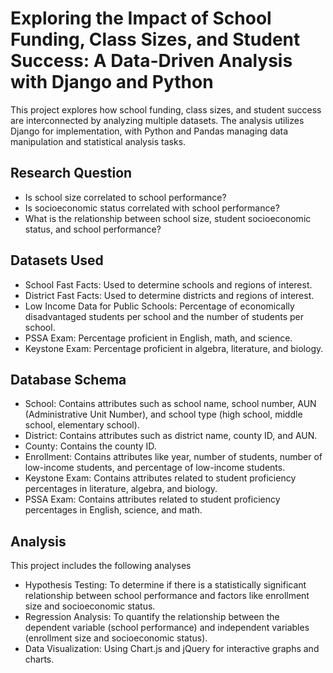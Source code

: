# Exploring the Impact of School Funding, Class Sizes, and Student Success: A Data-Driven Analysis with Django and Python
This project explores how school funding, class sizes, and student success are interconnected by analyzing multiple datasets. The analysis utilizes Django for implementation, with Python and Pandas managing data manipulation and statistical analysis tasks.

## Research Question
- Is school size correlated to school performance?
- Is socioeconomic status correlated with school performance?
- What is the relationship between school size, student socioeconomic status, and school performance?

## Datasets Used
- School Fast Facts: Used to determine schools and regions of interest.
- District Fast Facts: Used to determine districts and regions of interest.
- Low Income Data for Public Schools: Percentage of economically disadvantaged students per school and the number of students per school.
- PSSA Exam: Percentage proficient in English, math, and science.
- Keystone Exam: Percentage proficient in algebra, literature, and biology.

## Database Schema
- School: Contains attributes such as school name, school number, AUN (Administrative Unit Number), and school type (high school, middle school, elementary school).
- District: Contains attributes such as district name, county ID, and AUN.
- County: Contains the county ID.
- Enrollment: Contains attributes like year, number of students, number of low-income students, and percentage of low-income students.
- Keystone Exam: Contains attributes related to student proficiency percentages in literature, algebra, and biology.
- PSSA Exam: Contains attributes related to student proficiency percentages in English, science, and math.

## Analysis
This project includes the following analyses
- Hypothesis Testing: To determine if there is a statistically significant relationship between school performance and factors like enrollment size and socioeconomic status.
- Regression Analysis: To quantify the relationship between the dependent variable (school performance) and independent variables (enrollment size and socioeconomic status).
- Data Visualization: Using Chart.js and jQuery for interactive graphs and charts.
